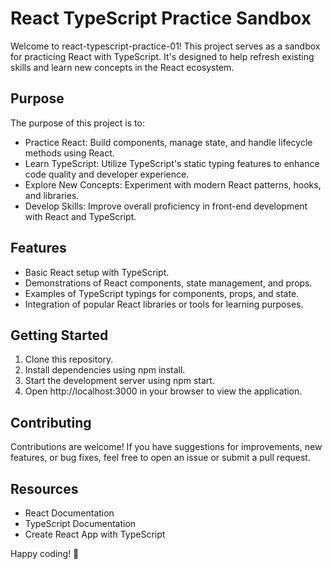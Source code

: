 # React TypeScript Practice Sandbox

Welcome to react-typescript-practice-01! This project serves as a sandbox for practicing React with TypeScript. It's designed to help refresh existing skills and learn new concepts in the React ecosystem.

## Purpose

The purpose of this project is to:

- Practice React: Build components, manage state, and handle lifecycle methods using React.
- Learn TypeScript: Utilize TypeScript's static typing features to enhance code quality and developer experience.
- Explore New Concepts: Experiment with modern React patterns, hooks, and libraries.
- Develop Skills: Improve overall proficiency in front-end development with React and TypeScript.

## Features

- Basic React setup with TypeScript.
- Demonstrations of React components, state management, and props.
- Examples of TypeScript typings for components, props, and state.
- Integration of popular React libraries or tools for learning purposes.

## Getting Started

1. Clone this repository.
2. Install dependencies using npm install.
3. Start the development server using npm start.
4. Open http://localhost:3000 in your browser to view the application.

## Contributing

Contributions are welcome! If you have suggestions for improvements, new features, or bug fixes, feel free to open an issue or submit a pull request.

## Resources

- React Documentation
- TypeScript Documentation
- Create React App with TypeScript

Happy coding! 🚀
